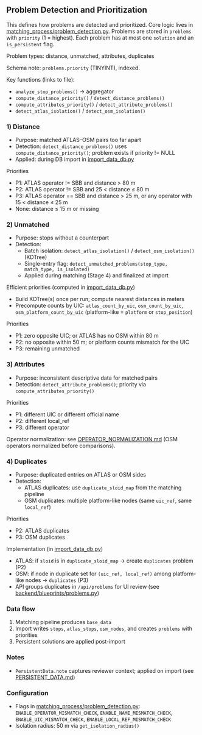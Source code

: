 ## Problem Detection and Prioritization

This defines how problems are detected and prioritized. Core logic lives in [matching_process/problem_detection.py](../matching_process/problem_detection.py). Problems are stored in `problems` with `priority` (1 = highest). Each problem has at most one `solution` and an `is_persistent` flag.

Problem types: distance, unmatched, attributes, duplicates

Schema note: `problems.priority` (TINYINT), indexed.

Key functions (links to file):
- `analyze_stop_problems()` → aggregator
- `compute_distance_priority()` / `detect_distance_problems()`
- `compute_attributes_priority()` / `detect_attribute_problems()`
- `detect_atlas_isolation()` / `detect_osm_isolation()`

### 1) Distance

- Purpose: matched ATLAS–OSM pairs too far apart
- Detection: `detect_distance_problems()` uses `compute_distance_priority()`; problem exists if priority != NULL
- Applied: during DB import in [import_data_db.py](../import_data_db.py)

Priorities
- P1: ATLAS operator != SBB and distance > 80 m
- P2: ATLAS operator != SBB and 25 < distance ≤ 80 m
- P3: ATLAS operator == SBB and distance > 25 m, or any operator with 15 < distance ≤ 25 m
- None: distance ≤ 15 m or missing

### 2) Unmatched

- Purpose: stops without a counterpart
- Detection:
  - Batch isolation: `detect_atlas_isolation()` / `detect_osm_isolation()` (KDTree)
  - Single-entry flag: `detect_unmatched_problems(stop_type, match_type, is_isolated)`
  - Applied during matching (Stage 4) and finalized at import

Efficient priorities (computed in [import_data_db.py](../import_data_db.py))
- Build KDTree(s) once per run; compute nearest distances in meters
- Precompute counts by UIC: `atlas_count_by_uic`, `osm_count_by_uic`, `osm_platform_count_by_uic` (platform-like = `platform` or `stop_position`)

Priorities
- P1: zero opposite UIC; or ATLAS has no OSM within 80 m
- P2: no opposite within 50 m; or platform counts mismatch for the UIC
- P3: remaining unmatched

### 3) Attributes

- Purpose: inconsistent descriptive data for matched pairs
- Detection: `detect_attribute_problems()`; priority via `compute_attributes_priority()`

Priorities
- P1: different UIC or different official name
- P2: different local_ref
- P3: different operator

Operator normalization: see [OPERATOR_NORMALIZATION.md](./OPERATOR_NORMALIZATION.md) (OSM operators normalized before comparisons).

### 4) Duplicates

- Purpose: duplicated entries on ATLAS or OSM sides
- Detection:
  - ATLAS duplicates: use `duplicate_sloid_map` from the matching pipeline
  - OSM duplicates: multiple platform-like nodes (same `uic_ref`, same `local_ref`)

Priorities
- P2: ATLAS duplicates
- P3: OSM duplicates

Implementation (in [import_data_db.py](../import_data_db.py))
- ATLAS: if `sloid` is in `duplicate_sloid_map` → create `duplicates` problem (P2)
- OSM: if node in duplicate set for `(uic_ref, local_ref)` among platform-like nodes → `duplicates` (P3)
- API groups duplicates in `/api/problems` for UI review (see [backend/blueprints/problems.py](../backend/blueprints/problems.py))

### Data flow
1) Matching pipeline produces `base_data`
2) Import writes `stops`, `atlas_stops`, `osm_nodes`, and creates `problems` with priorities
3) Persistent solutions are applied post-import

### Notes
- `PersistentData.note` captures reviewer context; applied on import (see [PERSISTENT_DATA.md](./PERSISTENT_DATA.md))

### Configuration
- Flags in [matching_process/problem_detection.py](../matching_process/problem_detection.py): `ENABLE_OPERATOR_MISMATCH_CHECK`, `ENABLE_NAME_MISMATCH_CHECK`, `ENABLE_UIC_MISMATCH_CHECK`, `ENABLE_LOCAL_REF_MISMATCH_CHECK`
- Isolation radius: 50 m via `get_isolation_radius()`

 